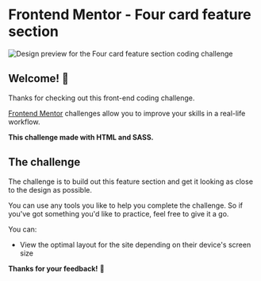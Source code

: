 # Frontend Mentor - Four card feature section

![Design preview for the Four card feature section coding challenge](https://res.cloudinary.com/dz209s6jk/image/upload/q_auto:good,w_900/Challenges/wbsdema37uawkvkp9lab.jpg)

## Welcome! 👋

Thanks for checking out this front-end coding challenge.

[Frontend Mentor](https://www.frontendmentor.io) challenges allow you to improve your skills in a real-life workflow.

**This challenge made with HTML and SASS.**

## The challenge

The challenge is to build out this feature section and get it looking as close to the design as possible.

You can use any tools you like to help you complete the challenge. So if you've got something you'd like to practice, feel free to give it a go.

You can:

- View the optimal layout for the site depending on their device's screen size

**Thanks for your feedback!** 🚀
